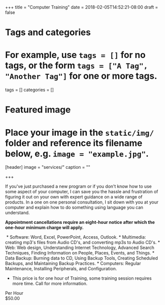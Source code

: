 +++
title = "Computer Training"
date = 2018-02-05T14:52:21-08:00
draft = false

# Tags and categories
# For example, use `tags = []` for no tags, or the form `tags = ["A Tag", "Another Tag"]` for one or more tags.
tags = []
categories = []

# Featured image
# Place your image in the `static/img/` folder and reference its filename below, e.g. `image = "example.jpg"`.
[header]
image = "services/"
caption = ""

+++
<p>If you've just purchased a new program or if you don't know how to use some aspect of your computer, I can save you the hassle and frustration of figuring it out on your own with expert guidance on a wide range of products. In a one on one personal consultation, I sit down with you at your computer and explain how to do something using language you can understand.</p>
<p><strong>Appointment cancellations require an eight-hour notice after which the one-hour minimum charge will apply.</strong></p>
<p>&nbsp;* Software: Word, Excel, PowerPoint, Access, Outlook. * Multimedia: creating mp3's files from Audio CD's, and converting mp3s to Audio CD's. * Web: Web design, Understanding Internet Technology, Advanced Search Techniques, Finding Information on People, Places, Events, and Things. * Data Backup: Burning data to CD, Using Backup Tools, Creating Scheduled Backups, and Maintaining Backup Practices. * Computers: Regular Maintenance, Installing Peripherals, and Configuration.</p>
<ul>
<li>This price is for one hour of Training, some training session requires more time. Call for more information.</li>
</ul>

<div class="service-price-table">
  <div class="price-data-label">Per Hour</div>
  <div class="price-data-item">$50.00</div>
</div>
